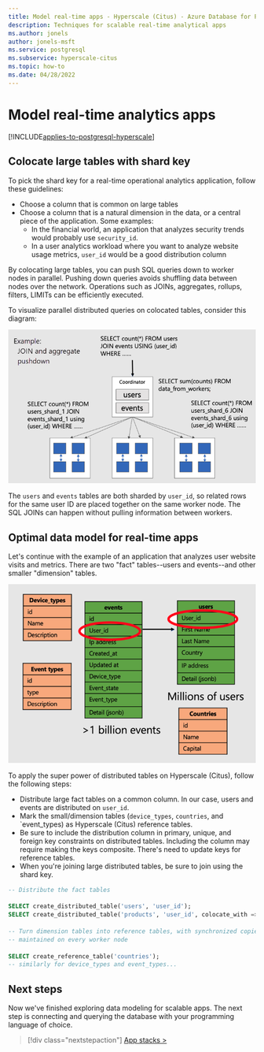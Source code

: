 ```yaml
---
title: Model real-time apps - Hyperscale (Citus) - Azure Database for PostgreSQL
description: Techniques for scalable real-time analytical apps
ms.author: jonels
author: jonels-msft
ms.service: postgresql
ms.subservice: hyperscale-citus
ms.topic: how-to
ms.date: 04/28/2022
---
```


# Model real-time analytics apps

[!INCLUDE[applies-to-postgresql-hyperscale](../includes/applies-to-postgresql-hyperscale.md)]

## Colocate large tables with shard key

To pick the shard key for a real-time operational analytics application, follow
these guidelines:

* Choose a column that is common on large tables
* Choose a column that is a natural dimension in the data, or a central piece
  of the application. Some examples:
  * In the financial world, an application that analyzes security trends would
    probably use `security_id`.
  * In a user analytics workload where you want to analyze website usage
    metrics, `user_id` would be a good distribution column

By colocating large tables, you can push SQL queries down to worker nodes in
parallel. Pushing down queries avoids shuffling data between nodes over the
network.  Operations such as JOINs, aggregates, rollups, filters, LIMITs can be
efficiently executed.

To visualize parallel distributed queries on colocated tables, consider this
diagram:

![Diagram of joins happening within worker nodes.](../media/howto-hyperscale-build-scalable-apps/real-time-join.png)

The `users` and `events` tables are both sharded by `user_id`, so related
rows for the same user ID are placed together on the same worker node. The
SQL JOINs can happen without pulling information between workers.

## Optimal data model for real-time apps

Let's continue with the example of an application that analyzes user website
visits and metrics. There are two "fact" tables--users and events--and other
smaller "dimension" tables.

![Diagram of users, events, and miscellaneous tables.](../media/howto-hyperscale-build-scalable-apps/real-time-data-model.png)

To apply the super power of distributed tables on Hyperscale (Citus), follow
the following steps:

* Distribute large fact tables on a common column. In our case, users and
  events are distributed on `user_id`.
* Mark the small/dimension tables (`device_types`, `countries`, and
  `event_types) as Hyperscale (Citus) reference tables.
* Be sure to include the distribution column in primary, unique, and foreign
  key constraints on distributed tables. Including the column may require making the keys
  composite. There's need to update keys for reference tables.
* When you're joining large distributed tables, be sure to join using the
  shard key.

```sql
-- Distribute the fact tables

SELECT create_distributed_table('users', 'user_id');
SELECT create_distributed_table('products', 'user_id', colocate_with => 'users');

-- Turn dimension tables into reference tables, with synchronized copies
-- maintained on every worker node

SELECT create_reference_table('countries');
-- similarly for device_types and event_types...
```

## Next steps

Now we've finished exploring data modeling for scalable apps. The next step is
connecting and querying the database with your programming language of choice.

> [!div class="nextstepaction"]
> [App stacks >](quickstart-app-stacks-overview.md)
